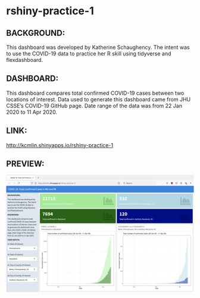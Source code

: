 # rshiny-practice-1

## BACKGROUND:

This dashboard was developed by Katherine Schaughency. The intent was to use the COVID-19 data to practice her R skill using tidyverse and flexdashboard.

## DASHBOARD:

This dashboard compares total confirmed COVID-19 cases between two locations of interest. Data used to generate this dashboard came from JHU CSSE’s COVID-19 GitHub page. Date range of the data was from 22 Jan 2020 to 11 Apr 2020.

## LINK:
http://kcmlin.shinyapps.io/rshiny-practice-1

## PREVIEW:
![](rshiny-practice-1-covidcompare.png)
